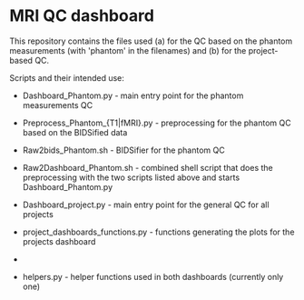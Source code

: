 # MRI QC dashboard

This repository contains the files used (a) for the QC based on the phantom measurements (with 'phantom' in the filenames) and (b) for the project-based QC.

Scripts and their intended use:
- Dashboard_Phantom.py - main entry point for the phantom measurements QC
- Preprocess_Phantom_{T1|fMRI}.py - preprocessing for the phantom QC based on the BIDSified data
- Raw2bids_Phantom.sh - BIDSifier for the phantom QC
- Raw2Dashboard_Phantom.sh - combined shell script that does the preprocessing with the two scripts listed above and starts Dashboard_Phantom.py

- Dashboard_project.py - main entry point for the general QC for all projects
- project_dashboards_functions.py - functions generating the plots for the projects dashboard
- 
- helpers.py - helper functions used in both dashboards (currently only one)
